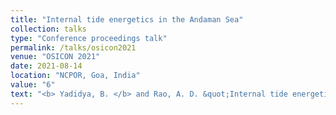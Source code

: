 ```yaml
---
title: "Internal tide energetics in the Andaman Sea"
collection: talks
type: "Conference proceedings talk"
permalink: /talks/osicon2021
venue: "OSICON 2021"
date: 2021-08-14
location: "NCPOR, Goa, India"
value: "6"
text: "<b> Yadidya, B. </b> and Rao, A. D. &quot;Internal tide energetics in the Andaman Sea&quot;, <b><i>OSICON</i></b>, Vienna, Austria, 23–27 May 2022, 2022."
---
```

